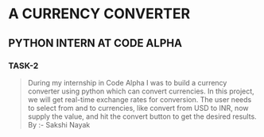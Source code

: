 
# A CURRENCY CONVERTER 
## PYTHON INTERN AT CODE ALPHA
### TASK-2
> During my internship in Code Alpha I was to build a currency converter using python which can convert currencies. In this project, we will get real-time exchange rates for conversion. The user needs to select from and to currencies, like convert from USD to INR, now supply the value, and hit the convert button to get the desired results.
> By :- Sakshi Nayak
